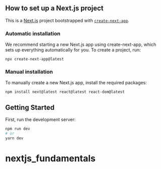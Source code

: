 ## How to set up a Next.js project
This is a [Next.js](https://nextjs.org) project bootstrapped with [`create-next-app`](https://github.com/vercel/next.js/tree/canary/packages/create-next-app).

### Automatic installation
We recommend starting a new Next.js app using create-next-app, which sets up everything automatically for you. To create a project, run:
```angular2html
npx create-next-app@latest
```
### Manual installation
To manually create a new Next.js app, install the required packages:

```angular2html
npm install next@latest react@latest react-dom@latest
```
## Getting Started
First, run the development server:

```bash
npm run dev
# or
yarn dev
```
# nextjs_fundamentals
